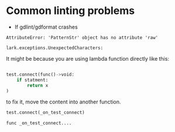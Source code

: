 # Common linting problems

-   If gdlint/gdformat crashes

`AttributeError: 'PatternStr' object has no attribute 'raw'`

`lark.exceptions.UnexpectedCharacters:`

It might be because you are using lambda function directly like this:

```python

test.connect(func()->void:
    if statment:
        return x
)

```

to fix it, move the content into another function.

```python
test.connect(_on_test_connect)

func _on_test_connect....

```
